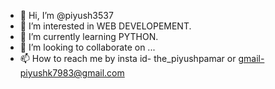 - 👋 Hi, I’m @piyush3537
- 👀 I’m interested in WEB DEVELOPEMENT.
- 🌱 I’m currently learning PYTHON.
- 💞️ I’m looking to collaborate on ...
- 📫 How to reach me by insta id- the_piyushpamar or gmail-piyushk7983@gmail.com

<!---
piyush3537/piyush3537 is a ✨ special ✨ repository because its `README.md` (this file) appears on your GitHub profile.
You can click the Preview link to take a look at your changes.
--->
